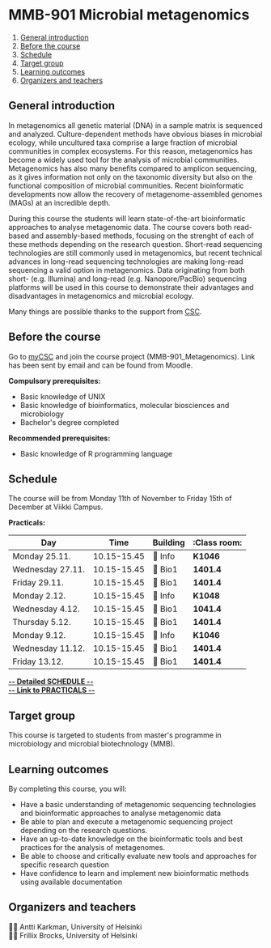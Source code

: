 # MMB-901 Microbial metagenomics

1. [General introduction](#general-introduction)
2. [Before the course](#before-the-course)
3. [Schedule](#schedule)
4. [Target group](#target-group)
5. [Learning outcomes](#learning-outcomes)
6. [Organizers and teachers](#organizers-and-teachers)

## General introduction

In metagenomics all genetic material (DNA) in a sample matrix is sequenced and analyzed. Culture-dependent methods have obvious biases in microbial ecology, while uncultured taxa comprise a large fraction of microbial communities in complex ecosystems. For this reason, metagenomics has become a widely used tool for the analysis of microbial communities. Metagenomics has also many benefits compared to amplicon sequencing, as it gives information not only on the taxonomic diversity but also on the functional composition of microbial communities. Recent bioinformatic developments now allow the recovery of metagenome-assembled genomes (MAGs) at an incredible depth.

During this course the students will learn state-of-the-art bioinformatic approaches to analyse metagenomic data. The course covers both read-based and assembly-based methods, focusing on the strenght of each of these methods depending on the research question. Short-read sequencing technologies are still commonly used in metagenomics, but recent technical advances in long-read sequencing technologies are making long-read sequencing a valid option in metagenomics. Data originating from both short- (e.g. Illumina) and long-read (e.g. Nanopore/PacBio) sequencing platforms will be used in this course to demonstrate their advantages and disadvantages in metagenomics and microbial ecology.

Many things are possible thanks to the support from [CSC](http://www.csc.fi).

## Before the course

Go to [myCSC](http://my.csc.fi) and join the course project (MMB-901_Metagenomics). Link has been sent by email and can be found from Moodle.  

__Compulsory prerequisites:__

* Basic knowledge of UNIX
* Basic knowledge of bioinformatics, molecular biosciences and microbiology
* Bachelor's degree completed

__Recommended prerequisites:__

* Basic knowledge of R programming language

## Schedule

The course will be from Monday 11th of November to Friday 15th of December at Viikki Campus.

__Practicals:__
  
| Day | Time | Building | :Class room: |  
| --- | --- | --- | --- |  
| Monday 25.11.    | 10.15-15.45   | :office: Info | __K1046__   |
| Wednesday 27.11.  | 10.15-15.45   | :office: Bio1 | __1401.4__  |
| Friday 29.11.| 10.15-15.45   | :office: Bio1 | __1401.4__  |
| Monday 2.12.  | 10.15-15.45   | :office: Info | __K1048__  |
| Wednesday 4.12.   | 10.15-15.45   | :office: Bio1 | __1041.4__  |
| Thursday 5.12.   | 10.15-15.45   | :office: Bio1 | __1401.4__  |
| Monday 9.12.   | 10.15-15.45   | :office: Info | __K1046__  |
| Wednesday 11.12.   | 10.15-15.45   | :office: Bio1 | __1401.4__  |
| Friday 13.12.   | 10.15-15.45   | :office: Bio1 | __1401.4__  |

</table>  

[__-- Detailed SCHEDULE --__](Practicals/Schedule.md)  
[__-- Link to PRACTICALS --__](Practicals/README.md)

## Target group

This course is targeted to students from master's programme in microbiology and microbial biotechnology (MMB).  

## Learning outcomes

By completing this course, you will:

* Have a basic understanding of metagenomic sequencing technologies and bioinformatic approaches to analyse metagenomic data
* Be able to plan and execute a metagenomic sequencing project depending on the research questions.
* Have an up-to-date knowledge on the bioinformatic tools and best practices for the analysis of metagenomes.
* Be able to choose and critically evaluate new tools and approaches for specific research question
* Have confidence to learn and implement new bioinformatic methods using available documentation

## Organizers and teachers

:man_technologist: Antti Karkman, University of Helsinki  
:man_technologist: Frillix Brocks,  University of Helsinki  
